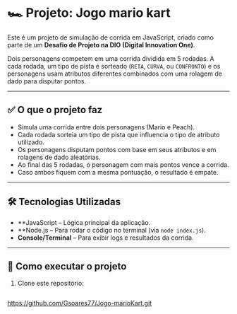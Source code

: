 # 🏎️ Projeto: Jogo mario kart

Este é um projeto de simulação de corrida em JavaScript, criado como parte de um **Desafio de Projeto na DIO (Digital Innovation One)**.

Dois personagens competem em uma corrida dividida em 5 rodadas. A cada rodada, um tipo de pista é sorteado (`RETA`, `CURVA`, ou `CONFRONTO`) e os personagens usam atributos diferentes combinados com uma rolagem de dado para disputar pontos.

---

## ✅ O que o projeto faz

- Simula uma corrida entre dois personagens (Mario e Peach).
- Cada rodada sorteia um tipo de pista que influencia o tipo de atributo utilizado.
- Os personagens disputam pontos com base em seus atributos e em rolagens de dado aleatórias.
- Ao final das 5 rodadas, o personagem com mais pontos vence a corrida.
- Caso ambos fiquem com a mesma pontuação, o resultado é empate.

---

## 🛠️ Tecnologias Utilizadas

- **JavaScript – Lógica principal da aplicação.
- **Node.js – Para rodar o código no terminal (via `node index.js`).
- **Console/Terminal** – Para exibir logs e resultados da corrida.

---

## 📁 Como executar o projeto

1. Clone este repositório:
   ```bash
 https://github.com/Gsoares77/Jogo-marioKart.git

